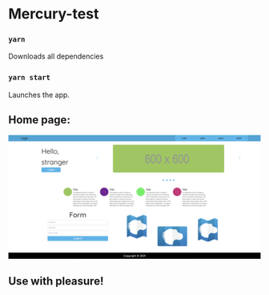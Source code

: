 # Mercury-test

### `yarn`

Downloads all dependencies

### `yarn start`

Launches the app.

## Home page:
![screenshot](readme-assets/screenshot.png)
##  Use with pleasure!
